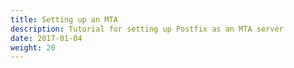```yaml
---
title: Setting up an MTA
description: Tutorial for setting up Postfix as an MTA server
date: 2017-01-04
weight: 20
---
```


